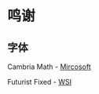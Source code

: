 # 鸣谢

## 字体

Cambria Math - [Mircosoft](http://www.microsoft.com/typography/fonts/family.aspx%3FFID%3D360)

Futurist Fixed - [WSI](http://www.dafont.com/wsi.d37)
